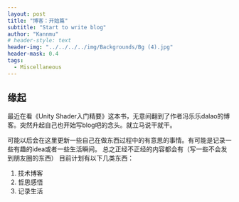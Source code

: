 ```yaml
---
layout: post
title: "博客：开始篇"
subtitle: "Start to write blog"
author: "Kannmu"
# header-style: text
header-img: "../../../../img/Backgrounds/Bg (4).jpg"
header-mask: 0.4
tags:
  - Miscellaneous
---
```

## 缘起

最近在看《Unity Shader入门精要》这本书，无意间翻到了作者冯乐乐dalao的博客。突然升起自己也开始写blog吧的念头。就立马说干就干。

可能以后会在这里更新一些自己在做东西过程中的有意思的事情。有可能是记录一些有趣的idea或者一些生活瞬间。
总之正经不正经的内容都会有（写一些不会发到朋友圈的东西）
目前计划有以下几类东西：

1. 技术博客
2. 哲思感悟
3. 记录生活
